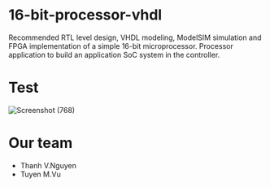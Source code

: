 # 16-bit-processor-vhdl
   Recommended RTL level design, VHDL modeling, ModelSIM simulation and FPGA implementation of a simple 16-bit microprocessor. Processor application to build an application SoC system in the controller.


# Test
![Screenshot (768)](https://user-images.githubusercontent.com/81580234/150943877-0f37e0f9-d795-4963-a04f-9922df2a1a2b.png)


# Our team
* Thanh V.Nguyen
* Tuyen M.Vu
